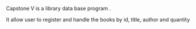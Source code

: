 Capstone V is a library data base program . 

It allow user to register and handle the books by id, title, author and quantity 


